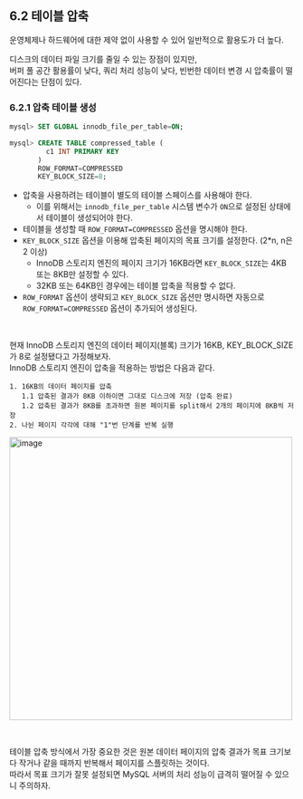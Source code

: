 ## 6.2 테이블 압축
운영체제나 하드웨어에 대한 제약 없이 사용할 수 있어 일반적으로 활용도가 더 높다. <br>

디스크의 데이터 파일 크기를 줄일 수 있는 장점이 있지만, <br>
버퍼 풀 공간 활용률이 낮다, 쿼리 처리 성능이 낮다, 빈번한 데이터 변경 시 압축률이 떨어진다는 단점이 있다. <br>

### 6.2.1 압축 테이블 생성
```sql
mysql> SET GLOBAL innodb_file_per_table=ON;

mysql> CREATE TABLE compressed_table (
         c1 INT PRIMARY KEY
       )
       ROW_FORMAT=COMPRESSED
       KEY_BLOCK_SIZE=8;
```

- 압축을 사용하려는 테이블이 별도의 테이블 스페이스를 사용해야 한다.
  - 이를 위해서는 `innodb_file_per_table` 시스템 변수가 `ON`으로 설정된 상태에서 테이블이 생성되어야 한다.
- 테이블을 생성할 때 `ROW_FORMAT=COMPRESSED` 옵션을 명시해야 한다.
- `KEY_BLOCK_SIZE` 옵션을 이용해 압축된 페이지의 목표 크기를 설정한다. (2*n, n은 2 이상)
  - InnoDB 스토리지 엔진의 페이지 크기가 16KB라면 `KEY_BLOCK_SIZE`는 4KB 또는 8KB만 설정할 수 있다.
  - 32KB 또는 64KB인 경우에는 테이블 압축을 적용할 수 없다.
- `ROW_FORMAT` 옵션이 생략되고 `KEY_BLOCK_SIZE` 옵션만 명시하면 자동으로 `ROW_FORMAT=COMPRESSED` 옵션이 추가되어 생성된다.

<br>

현재 InnoDB 스토리지 엔진의 데이터 페이지(블록) 크기가 16KB, KEY_BLOCK_SIZE가 8로 설정됐다고 가정해보자. <br>
InnoDB 스토리지 엔진이 압축을 적용하는 방법은 다음과 같다.
```
1. 16KB의 데이터 페이지를 압축
   1.1 압축된 결과가 8KB 이하이면 그대로 디스크에 저장 (압축 완료)
   1.2 압축된 결과가 8KB를 초과하면 원본 페이지를 split해서 2개의 페이지에 8KB씩 저장
2. 나뉜 페이지 각각에 대해 "1"번 단계를 반복 실행
```
<img width="500" alt="image" src="https://github.com/user-attachments/assets/758acd08-7ff5-4600-a9a6-ae9231adadb4"> <br>

<br>

테이블 압축 방식에서 가장 중요한 것은 원본 데이터 페이지의 압축 결과가 목표 크기보다 작거나 같을 때까지 반복해서 페이지를 스플릿하는 것이다. <br>
따라서 목표 크기가 잘못 설정되면 MySQL 서버의 처리 성능이 급격히 떨어질 수 있으니 주의하자.

<br>

